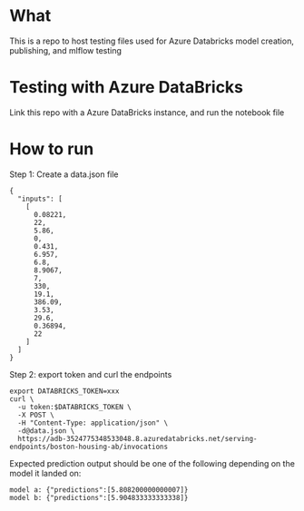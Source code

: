 # What
This is a repo to host testing files used for Azure Databricks model creation, publishing, and mlflow testing 

# Testing with Azure DataBricks
Link this repo with a Azure DataBricks instance, and run the notebook file

# How to run
Step 1: Create a data.json file
```
{
  "inputs": [
    [
      0.08221,
      22,
      5.86,
      0,
      0.431,
      6.957,
      6.8,
      8.9067,
      7,
      330,
      19.1,
      386.09,
      3.53,
      29.6,
      0.36894,
      22
    ]
  ]
}
```

Step 2: export token and curl the endpoints
```
export DATABRICKS_TOKEN=xxx
curl \
  -u token:$DATABRICKS_TOKEN \
  -X POST \
  -H "Content-Type: application/json" \
  -d@data.json \
  https://adb-3524775348533048.8.azuredatabricks.net/serving-endpoints/boston-housing-ab/invocations
```

Expected prediction output should be one of the following depending on the model it landed on:
```
model a: {"predictions":[5.808200000000007]}
model b: {"predictions":[5.904833333333338]}
```
